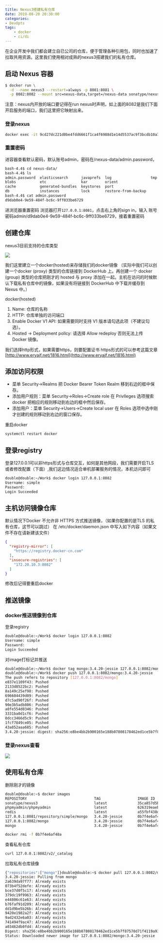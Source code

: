 ```yaml
---
title: Nexus3搭建私有仓库
date: 2019-08-20 20:30:00
categories: 
- DevOpts
tags:
	- docker
	- ci/di
---
```

在企业开发中我们都会建立自已公司的仓库，便于管理各种引用包，同时也加速了拉取共用资源。这里我们使用相对成熟的nexus3搭建我们的私有仓库。
<!-- more -->

## 启动 Nexus 容器
```sh
$ docker run \
  -d --name nexus3 --restart=always -p 8081:8081 \
  -p 8082:8082 --mount src=nexus-data,target=/nexus-data sonatype/nexus3
```
注意：nexus内开放的端口要记得在run nexus时声明，如上面的8082是我们下面开启服务的端口，我们这里把它映射出来。

### 登录nexus
```sh
docker exec -it 9cd27dc221d0be4fdd6661f1ca4f6988d1e14d5537ac9f3bcdb10a770c1bf018 /bin/sh -c "[ -e /bin/bash ] && /bin/bash || /bin/sh"
```

### 重置密码
进容器查看默认密码，默认账号admin，密码在/nexus-data/admin.password，
```sh
bash-4.4$ cd nexus-data/
bash-4.4$ ls
admin.password  elasticsearch      javaprefs  log                  tmp
blobs           etc                kar        orient
cache           generated-bundles  keystores  port
db              instances          lock       restore-from-backup
bash-4.4$ cat admin.password 
d9dab0e4-9e59-484f-bc6c-9ff033be6729
```

进浏览器重置密码
浏览器打开`127.0.0.1:8081`，点击右上角的sign in，输入
账号密码admin/d9dab0e4-9e59-484f-bc6c-9ff033be6729，接着重置密码

## 创建仓库
nexus3目前支持的仓库类型

![](/images/nexus3/repositories.png)

我们这里建立一个docker(hosted)来存储我们的docker镜像
（实际中我们可以创建一个docker (proxy) 类型的仓库链接到 DockerHub 上。再创建一个 docker (group) 类型的仓库把刚才的 hosted 与 proxy 添加在一起。主机在访问的时候默认下载私有仓库中的镜像，如果没有将链接到 DockerHub 中下载并缓存到 Nexus 中。）

docker(hosted)
1. Name: 仓库的名称
2. HTTP: 仓库单独的访问端口
3. Enable Docker V1 API: 如果需要同时支持 V1 版本请勾选此项（不建议勾选）。
4. Hosted -> Deployment pollcy: 请选择 Allow redeploy 否则无法上传 Docker 镜像。

我们选择http形式，如果需要https，则要配置证书
https形式的可以参考这篇文章[http://www.eryajf.net/1816.html](http://www.eryajf.net/1816.html)

## 添加访问权限

- 菜单 Security->Realms 把 Docker Bearer Token Realm 移到右边的框中保存。
- 添加用户规则：菜单 Security->Roles->Create role 在 Privlleges 选项搜索 docker 把相应的规则移动到右边的框中然后保存。
- 添加用户：菜单 Security->Users->Create local user 在 Roles 选项中选中刚才创建的规则移动到右边的窗口保存。

重启docker

```sh
systemctl restart docker
```

## 登录registry

登录127.0.0.1可以非https形式与仓库交互，如何是其他网段，我们需要开启TLS或者修改配置（下面）,我们这边情况适合单机部署服务的情况，本机访问即可
```sh
double@double:~/Work$ docker login 127.0.0.1:8082
Username: simple
Password: 
Login Succeeded
```
## 主机访问镜像仓库

默认情况下Docker 不允许非 HTTPS 方式推送镜像，（如果你配置的是TLS 的私有仓库，这节可以跳过）
在 /etc/docker/daemon.json 中写入如下内容（如果文件不存在请新建该文件）
```json
{
  "registry-mirror": [
    "https://registry.docker-cn.com"
  ],
  "insecure-registries": [
    "172.20.10.3:8082"
  ]
}
```
修改后记得要重启docker

## 推送镜像
### docker推送镜像到仓库
登录registry
```sh
double@double:~/Work$ docker login 127.0.0.1:8082
Username: simple
Password: 
Login Succeeded
```
对image打标记并推送
```sh
double@double:~/Work$ docker tag mongo:3.4.20-jessie 127.0.0.1:8082/mongo:3.4.20-jessie
double@double:~/Work$ docker push 127.0.0.1:8082/mongo:3.4.20-jessie
The push refers to repository [127.0.0.1:8082/mongo]
e837e1109f43: Pushed 
2133d8522bc2: Pushed 
8a149c25ef98: Pushed 
696604439d09: Pushed 
d7c5ad90f26f: Pushed 
90e3b5adb806: Pushed 
a0fe554d0346: Pushed 
3331ba0d1cf6: Pushed 
0dcc3466d5c9: Pushed 
1fcf7849ce05: Pushed 
43a852aaa685: Pushed 
3.4.20-jessie: digest: sha256:e8be4bb2b900165e188b07808178462ed1ce5b7f87578d71f4119a9316d6b151 size: 2615
```
### 登录nexus查看
![](/images/nexus3/push.png)

## 使用私有仓库

删除刚才的镜像
```sh
double@double:~$ docker images
REPOSITORY                               TAG                 IMAGE ID            CREATED             SIZE
sonatype/nexus3                          latest              35ca857d5b19        11 days ago         599MB
phpmyadmin/phpmyadmin                    latest              626319eaebed        2 months ago        421MB
redis                                    latest              a55fbf438dfd        4 months ago        95MB
127.0.0.1:8081/repository/simple/mongo   3.4.20-jessie       0b7f4e6af48a        4 months ago        390MB
127.0.0.1:8082/mongo                     3.4.20-jessie       0b7f4e6af48a        4 months ago        390MB
mongo                                    3.4.20-jessie       0b7f4e6af48a        4 months ago        390MB
```

```sh
docker rmi -f 0b7f4e6af48a
```

查看私有仓库
```sh
curl 127.0.0.1:8082/v2/_catalog
```

拉取私有仓库镜像

```sh
{"repositories":["mongo"]}double@double:~$ docker pull 127.0.0.1:8082/mongo:3.4.20-jessie
3.4.20-jessie: Pulling from mongo
2a639da97f77: Already exists 
073b4f52defe: Already exists 
bce37d0f5c17: Already exists 
379dc19f9963: Already exists 
e44806c61e63: Already exists 
b76faf91d209: Already exists 
dd1d9be5b26b: Already exists 
9420e1982a2f: Already exists 
9ad2432e6a03: Already exists 
741494f9ac47: Already exists 
a03462db0fd4: Already exists 
Digest: sha256:e8be4bb2b900165e188b07808178462ed1ce5b7f87578d71f4119a9316d6b151
Status: Downloaded newer image for 127.0.0.1:8082/mongo:3.4.20-jessie
```

